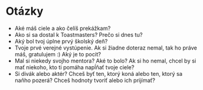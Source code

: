 # Otázky
- Aké máš ciele a ako čelíš prekážkam?
- Ako si sa dostal k Toastmasters? Prečo si dnes tu?
- Aký bol tvoj úplne prvý školský deň?
- Tvoje prvé verejné vystúpenie. Ak si žiadne doteraz nemal, tak ho práve máš, gratulujem :) Aký je to pocit?
- Mal si niekedy svojho mentora? Aké to bolo? Ak si ho nemal, chcel by si mať niekoho, kto ti pomáha napĺňať tvoje ciele?
- Si divák alebo aktér? Chceš byť ten, ktorý koná alebo ten, ktorý sa naňho pozerá? Chceš hodnoty tvoriť alebo ich prijímať?